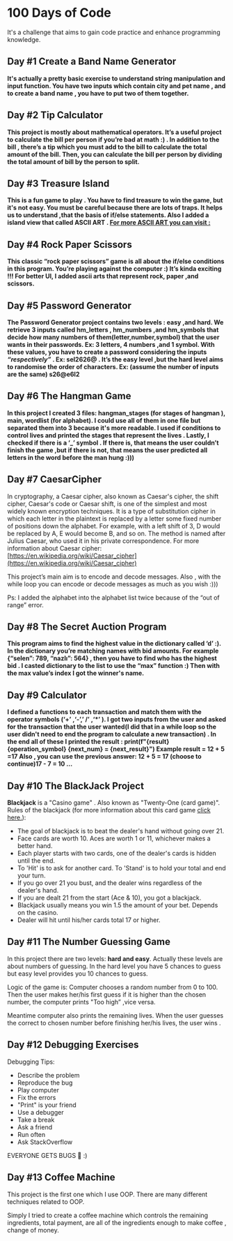 # 100 Days of Code 
It's a challenge that aims to gain code practice and enhance programming knowledge. 
## Day #1 Create a Band Name Generator
**It's actually a pretty basic exercise to understand string manipulation and input function. You have two inputs which contain city and pet name , and  to create a band name , you have to put two of them together.**
## Day #2 Tip Calculator
**This project is mostly about mathematical operators. It’s a useful project to calculate the bill per person if you’re bad at math :) . In addition to the bill , there’s a tip which you must add to the bill to calculate the total amount of the bill. Then, you can calculate the bill per person by dividing the total amount of bill by the person to split.**
## Day #3 Treasure Island
**This is a fun game to play . You have to find treasure to win the game, but it's not easy. You must be careful because there are lots of traps. It helps us to understand ,that the basis of if/else statements. Also I added a island view that called ASCII ART .  [For more ASCII ART you can visit :](https://ascii.co.uk/art)**
## Day #4 Rock Paper Scissors
**This classic “rock paper scissors” game is all about the if/else conditions in this program. You’re playing against the computer :) It’s kinda exciting !!! For better UI, I added ascii arts that represent rock, paper ,and scissors.**
## Day #5 Password Generator
**The Password Generator project contains two levels : easy ,and hard. We retrieve 3 inputs called hm_letters , hm_numbers ,and hm_symbols that decide how many numbers of them(letter,number,symbol) that the user wants in their passwords. Ex: 3 letters, 4 numbers ,and 1 symbol. With these values, you have to create a password considering the inputs *“respectively”* . Ex: sel2626@ . It’s the easy level ,but the hard level aims to randomise the order of characters. Ex: (assume the number of inputs are the same) s26@e6l2**
## Day #6 The Hangman Game
**In this project I created 3 files: hangman_stages (for stages of hangman ), main, wordlist (for alphabet). I could use all of them in one file but separated them into 3 because it's more readable. I used if conditions to control lives and printed the stages that represent the lives . Lastly, I checked if there is a ‘_’ symbol . If there is, that means the user couldn’t finish the game ,but if there is not, that means the user predicted all letters in the word before the man hung :)))**
## Day #7 CaesarCipher


In cryptography, a Caesar cipher, also known as Caesar's cipher, the shift cipher, Caesar's code or Caesar shift, is one of the simplest and most widely known encryption techniques. It is a type of substitution cipher in which each letter in the plaintext is replaced by a letter some fixed number of positions down the alphabet. For example, with a left shift of 3, D would be replaced by A, E would become B, and so on. The method is named after Julius Caesar, who used it in his private correspondence. For more information about Caesar cipher: [https://en.wikipedia.org/wiki/Caesar_cipher](https://en.wikipedia.org/wiki/Caesar_cipher)

  

This project’s main aim is to encode and decode messages. Also , with the while loop you can encode or decode messages as much as you wish :)))

  

Ps: I added the alphabet into the alphabet list twice because of the “out of range” error.
## Day #8 The Secret Auction Program
**This program aims to find the highest value in the dictionary called ‘d’ :). In the dictionary you’re matching names with bid amounts. For example {“selen”: 789, “nazlı”: 564} , then you have to find who has the highest bid . I casted dictionary to the list to use the “max” function :) Then with the max value’s index I got the winner's name.**
## Day #9 Calculator
**I defined a functions to each transaction and match them with the operator symbols (‘+’ ,‘-’,’ /’ ,‘*’ ). I got two inputs from the user and asked for the transaction that the user wanted(I did that in a while loop so the user didn't need to end the program to calculate a new transaction) . In the end all of these I printed the result :  print(f"{result} {operation_symbol} {next_num} = {next_result}") Example result = 12 + 5 =17 
Also , you can use the previous answer: 12 + 5 = 17 (choose to continue)17 - 7 = 10 …**
## Day #10 The BlackJack Project

**Blackjack** is a "Casino game" . Also known as "Twenty-One (card game)". 
Rules of the blackjack (for more information about this card game [click here.](http://www.hitorstand.net/strategy.php)):

 -  The goal of blackjack is to beat the dealer's hand without going over 21.
-   Face cards are worth 10. Aces are worth 1 or 11, whichever makes a better hand.
-   Each player starts with two cards, one of the dealer's cards is hidden until the end.
-   To 'Hit' is to ask for another card. To 'Stand' is to hold your total and end your turn.
-   If you go over 21 you bust, and the dealer wins regardless of the dealer's hand.
-   If you are dealt 21 from the start (Ace & 10), you got a blackjack.
-   Blackjack usually means you win 1.5 the amount of your bet. Depends on the casino.
-   Dealer will hit until his/her cards total 17 or higher.

## Day #11 The Number Guessing Game
In this project there are two levels: **hard and easy**. Actually these levels are about numbers of guessing. In the hard level you have 5 chances to guess but easy level provides you 10 chances to guess.

Logic of the game is: Computer chooses a random number from 0 to 100. Then the user makes her/his first guess if it is higher than the chosen number, the computer prints "Too high” ,vice versa.

Meantime computer also prints the remaining lives. When the user guesses the correct to chosen number before finishing her/his lives, the user wins .

## Day #12 Debugging Exercises

Debugging Tips:
- Describe the problem  
- Reproduce the bug  
- Play computer  
- Fix the errors  
- "Print" is your friend  
- Use a debugger  
- Take a break  
- Ask a friend  
- Run often  
 - Ask StackOverflow 
 
EVERYONE GETS BUGS  🐞 :) 
## Day #13 Coffee Machine
This project is the first one which I use OOP. There are many different techniques related to OOP.

Simply I tried to create a coffee machine which controls the remaining ingredients, total payment, are all of the ingredients enough to make coffee , change of money.
 
